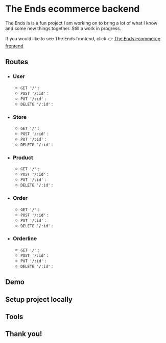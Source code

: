 # The Ends ecommerce backend

The Ends is is a fun project I am working on to bring a lot of what I know and some new things together. Still a work in progress. 

If you would like to see The Ends frontend, click :point_right: [The Ends ecommerce frontend](https://github.com/Ceejaymar/TheEnds-ecommerce-backend)

## Routes

- ### User
  - `GET '/'` :
  - `POST '/:id'` : 
  - `PUT '/:id'` : 
  - `DELETE '/:id'` : 

- ### Store
  - `GET '/'` : 
  - `POST '/:id'` : 
  - `PUT '/:id'` : 
  - `DELETE '/:id'` : 

- ### Product
  - `GET '/'` : 
  - `POST '/:id'` : 
  - `PUT '/:id'` : 
  - `DELETE '/:id'` : 

- ### Order
  - `GET '/'` : 
  - `POST '/:id'` : 
  - `PUT '/:id'` : 
  - `DELETE '/:id'` : 

- ### Orderline
  - `GET '/'` : 
  - `POST '/:id'` : 
  - `PUT '/:id'` : 
  - `DELETE '/:id'` : 

## Demo

## Setup project locally

## Tools

## Thank you!